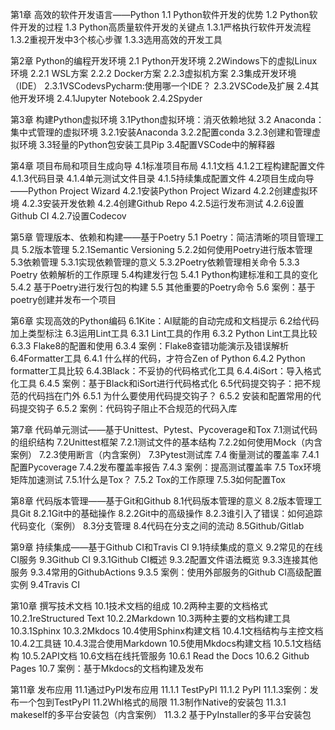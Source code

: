 第1章 高效的软件开发语言——Python
1.1 Python软件开发的优势
1.2 Python软件开发的过程
1.3 Python高质量软件开发的关键点
1.3.1严格执行软件开发流程 
1.3.2重视开发中3个核心步骤 
1.3.3选用高效的开发工具

第2章 Python的编程开发环境
2.1 Python开发环境
2.2Windows下的虚拟Linux环境
2.2.1 WSL方案
2.2.2 Docker方案
2.2.3虚拟机方案
2.3集成开发环境（IDE）
2.3.1VSCodevsPycharm:使用哪一个IDE？
2.3.2VSCode及扩展
2.4其他开发环境
2.4.1Jupyter Notebook
2.4.2Spyder

第3章 构建Python虚拟环境
3.1Python虚拟环境：消灭依赖地狱
3.2 Anaconda：集中式管理的虚拟环境
3.2.1安装Anaconda
3.2.2配置conda
3.2.3创建和管理虚拟环境
3.3轻量的Python包安装工具Pip
3.4配置VSCode中的解释器

第4章 项目布局和项目生成向导
4.1标准项目布局
4.1.1文档
4.1.2工程构建配置文件
4.1.3代码目录
4.1.4单元测试文件目录
4.1.5持续集成配置文件
4.2项目生成向导——Python Project Wizard
4.2.1安装Python Project Wizard
4.2.2创建虚拟环境
4.2.3安装开发依赖
4.2.4创建Github Repo
4.2.5运行发布测试
4.2.6设置Github CI
4.2.7设置Codecov

第5章 管理版本、依赖和构建——基于Poetry
5.1 Poetry：简洁清晰的项目管理工具
5.2版本管理
5.2.1Semantic Versioning
5.2.2如何使用Poetry进行版本管理
5.3依赖管理
5.3.1实现依赖管理的意义
5.3.2Poetry依赖管理相关命令
5.3.3 Poetry 依赖解析的工作原理
5.4构建发行包
5.4.1 Python构建标准和工具的变化
5.4.2 基于Poetry进行发行包的构建
5.5 其他重要的Poetry命令
5.6 案例：基于poetry创建并发布一个项目

第6章 实现高效的Python编码
6.1Kite：AI赋能的自动完成和文档提示
6.2给代码加上类型标注
6.3运用Lint工具
6.3.1 Lint工具的作用
6.3.2 Python Lint工具比较
6.3.3 Flake8的配置和使用
6.3.4 案例：Flake8查错功能演示及错误解析
6.4Formatter工具
6.4.1 什么样的代码，才符合Zen of Python
6.4.2 Python formatter工具比较
6.4.3Black：不妥协的代码格式化工具
6.4.4iSort：导入格式化工具
6.4.5 案例：基于Black和iSort进行代码格式化
6.5代码提交钩子：把不规范的代码挡在门外
6.5.1 为什么要使用代码提交钩子？
6.5.2 安装和配置常用的代码提交钩子
6.5.2 案例：代码钩子阻止不合规范的代码入库

第7章 代码单元测试——基于Unittest、Pytest、Pycoverage和Tox
7.1测试代码的组织结构
7.2Unittest框架
7.2.1测试文件的基本结构
7.2.2如何使用Mock（内含案例）
7.2.3使用断言（内含案例）
7.3Pytest测试库
7.4 衡量测试的覆盖率
7.4.1配置Pycoverage
7.4.2发布覆盖率报告
7.4.3 案例：提高测试覆盖率
7.5 Tox环境矩阵加速测试
  7.5.1什么是Tox？
  7.5.2 Tox的工作原理
  7.5.3如何配置Tox

第8章 代码版本管理——基于Git和Github
8.1代码版本管理的意义
8.2版本管理工具Git
8.2.1Git中的基础操作
8.2.2Git中的高级操作
8.2.3谁引入了错误：如何追踪代码变化（案例）
8.3分支管理
8.4代码在分支之间的流动
8.5Github/Gitlab

第9章 持续集成——基于Github CI和Travis CI
9.1持续集成的意义
9.2常见的在线CI服务
9.3Github CI
9.3.1Github CI概述
9.3.2配置文件语法概览
9.3.3连接其他服务
9.3.4常用的GithubActions
9.3.5 案例：使用外部服务的Github CI高级配置实例
9.4Travis CI

第10章 撰写技术文档
10.1技术文档的组成
10.2两种主要的文档格式
10.2.1reStructured Text
10.2.2Markdown
10.3两种主要的文档构建工具
10.3.1Sphinx
10.3.2Mkdocs
10.4使用Sphinx构建文档
10.4.1文档结构与主控文档
10.4.2工具链
10.4.3混合使用Markdown
10.5使用Mkdocs构建文档
10.5.1文档结构
10.5.2API文档
10.6文档在线托管服务
10.6.1 Read the Docs
10.6.2 Github Pages
10.7 案例：基于Mkdocs的文档构建及发布

第11章 发布应用
11.1通过PyPI发布应用
11.1.1 TestPyPI
11.1.2 PyPI
11.1.3案例：发布一个包到TestPyPI
11.2Whl格式的局限
11.3制作Native的安装包
11.3.1 makeself的多平台安装包（内含案例）
11.3.2 基于PyInstaller的多平台安装包
